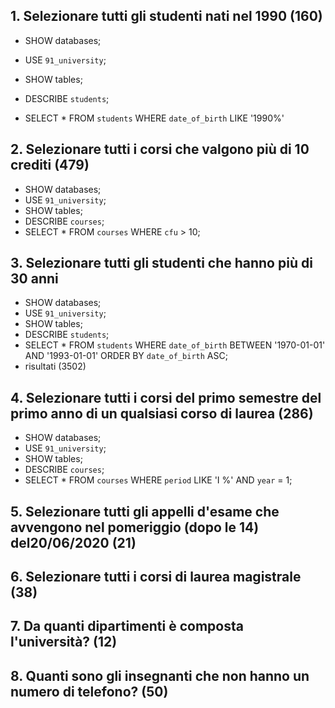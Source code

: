## 1. Selezionare tutti gli studenti nati nel 1990 (160)

- SHOW databases;
<!-- per vedere tutti i database presenti nel mio phpMyAdmin -->

- USE `91_university`;
<!-- per utilizzare un determinato database -->
- SHOW tables;
<!-- per mostare tutte le tabelle presenti nel database 
NB: se nel terminale faccio tutto insieme ossia:
SHOW databases;
USE `91_university`;
SHOW tables; 
funziona ma se uso SHOW tables; separatamente mi da errore 🤬-->
- DESCRIBE `students`;
<!-- Per vedere come è formata una tabella di una colonna esempio di students
NB: come con SHOW tables da errore se non lo si fa tutto insieme quindi:
SHOW databases;
USE `91_university`;
SHOW tables; 
DESCRIBE `students` -->

- SELECT * FROM `students` WHERE `date_of_birth` LIKE '1990%'


## 2. Selezionare tutti i corsi che valgono più di 10 crediti (479)

- SHOW databases;
- USE `91_university`;
- SHOW tables;
- DESCRIBE `courses`;
- SELECT * FROM `courses` WHERE `cfu` > 10;

## 3. Selezionare tutti gli studenti che hanno più di 30 anni

- SHOW databases;
- USE `91_university`;
- SHOW tables;
- DESCRIBE `students`;
- SELECT * FROM `students` WHERE `date_of_birth` BETWEEN '1970-01-01' AND '1993-01-01' ORDER BY `date_of_birth` ASC;
- risultati (3502)


## 4. Selezionare tutti i corsi del primo semestre del primo anno di un qualsiasi corso di laurea (286)

- SHOW databases;
- USE `91_university`;
- SHOW tables;
- DESCRIBE `courses`;
- SELECT * FROM `courses` WHERE `period` LIKE 'I %' AND `year` = 1;


## 5. Selezionare tutti gli appelli d'esame che avvengono nel pomeriggio (dopo le 14) del20/06/2020 (21)




## 6. Selezionare tutti i corsi di laurea magistrale (38)




## 7. Da quanti dipartimenti è composta l'università? (12)




## 8. Quanti sono gli insegnanti che non hanno un numero di telefono? (50)